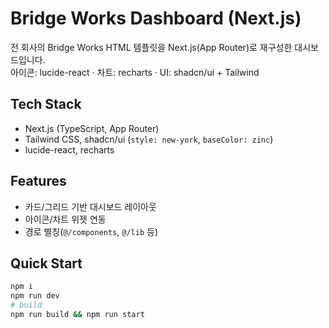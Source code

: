 # Bridge Works Dashboard (Next.js)

전 회사의 Bridge Works HTML 템플릿을 Next.js(App Router)로 재구성한 대시보드입니다.  
아이콘: lucide-react · 차트: recharts · UI: shadcn/ui + Tailwind

## Tech Stack

- Next.js (TypeScript, App Router)
- Tailwind CSS, shadcn/ui (`style: new-york`, `baseColor: zinc`)
- lucide-react, recharts

## Features

- 카드/그리드 기반 대시보드 레이아웃
- 아이콘/차트 위젯 연동
- 경로 별칭(`@/components`, `@/lib` 등)

## Quick Start

```bash
npm i
npm run dev
# build
npm run build && npm run start
```
